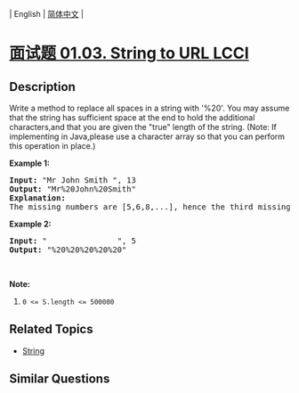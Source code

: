 
| English | [简体中文](README.md) |

# [面试题 01.03. String to URL LCCI](https://leetcode-cn.com/problems/string-to-url-lcci/)

## Description

<p>Write a method to replace all spaces in a string with &#39;%20&#39;. You may assume that the string has sufficient space at the end to hold the additional characters,and that you are given the &quot;true&quot; length of the string. (Note: If implementing in Java,please use a character array so that you can perform this operation in place.)</p>

<p><strong>Example 1:</strong></p>

<pre>
<strong>Input: </strong>&quot;Mr John Smith &quot;, 13
<strong>Output: </strong>&quot;Mr%20John%20Smith&quot;
<strong>Explanation: </strong>
The missing numbers are [5,6,8,...], hence the third missing number is 8.
</pre>

<p><strong>Example 2:</strong></p>

<pre>
<strong>Input: </strong>&quot;               &quot;, 5
<strong>Output: </strong>&quot;%20%20%20%20%20&quot;
</pre>

<p>&nbsp;</p>

<p><strong>Note:</strong></p>

<ol>
	<li><code>0 &lt;= S.length &lt;= 500000</code></li>
</ol>


## Related Topics

- [String](https://leetcode-cn.com/tag/string)

## Similar Questions


